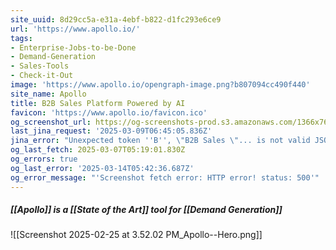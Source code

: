 ```yaml
---
site_uuid: 8d29cc5a-e31a-4ebf-b822-d1fc293e6ce9
url: 'https://www.apollo.io/'
tags:
- Enterprise-Jobs-to-be-Done
- Demand-Generation
- Sales-Tools
- Check-it-Out
image: 'https://www.apollo.io/opengraph-image.png?b807094cc490f440'
site_name: Apollo
title: B2B Sales Platform Powered by AI
favicon: 'https://www.apollo.io/favicon.ico'
og_screenshot_url: https://og-screenshots-prod.s3.amazonaws.com/1366x768/80/false/bde0eb873668124727181f252efb9381732e8c5c61572d76a7742b46ad0cf1bf.jpeg
last_jina_request: '2025-03-09T06:45:05.836Z'
jina_error: "Unexpected token ''B'', \"B2B Sales \"... is not valid JSON"
og_last_fetch: 2025-03-07T05:19:01.830Z
og_errors: true
og_last_error: '2025-03-14T05:42:36.687Z'
og_error_message: "'Screenshot fetch error: HTTP error! status: 500'"
---
```

##### [[Apollo]] is a [[State of the Art]] tool for [[Demand Generation]]
![[Screenshot 2025-02-25 at 3.52.02 PM_Apollo--Hero.png]]
